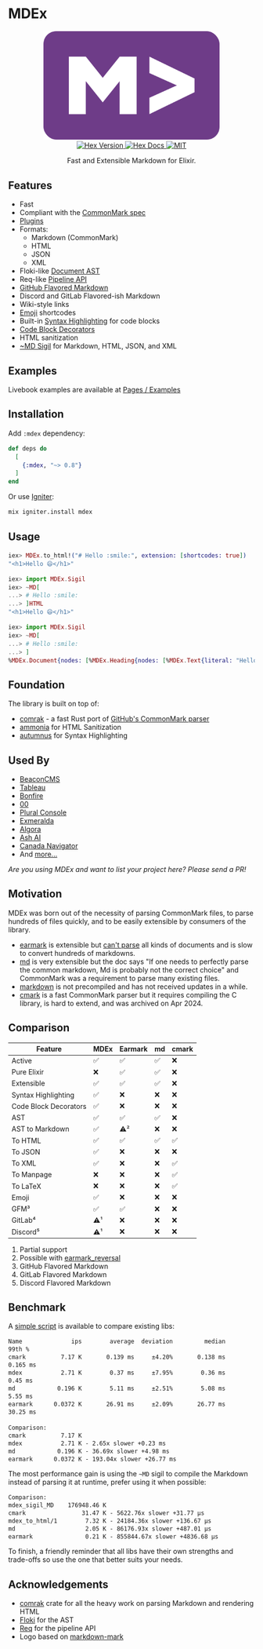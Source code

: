 # MDEx

<!-- MDOC -->

<div align="center">
  <img src="https://raw.githubusercontent.com/leandrocp/mdex/main/assets/images/mdex_logo.png" width="360" alt="MDEx logo" />
  <br>

  <a href="https://hex.pm/packages/mdex">
    <img alt="Hex Version" src="https://img.shields.io/hexpm/v/mdex">
  </a>

  <a href="https://hexdocs.pm/mdex">
    <img alt="Hex Docs" src="http://img.shields.io/badge/hex.pm-docs-green.svg?style=flat">
  </a>

  <a href="https://opensource.org/licenses/MIT">
    <img alt="MIT" src="https://img.shields.io/hexpm/l/mdex">
  </a>

  <p align="center">Fast and Extensible Markdown for Elixir.</p>
</div>

## Features

- Fast
- Compliant with the [CommonMark spec](https://commonmark.org)
- [Plugins](https://hexdocs.pm/mdex/plugins.html)
- Formats:
  - Markdown (CommonMark)
  - HTML
  - JSON
  - XML
- Floki-like [Document AST](https://hexdocs.pm/mdex/MDEx.Document.html)
- Req-like [Pipeline API](https://hexdocs.pm/mdex/MDEx.Pipe.html)
- [GitHub Flavored Markdown](https://docs.github.com/en/get-started/writing-on-github/getting-started-with-writing-and-formatting-on-github/basic-writing-and-formatting-syntax)
- Discord and GitLab Flavored-ish Markdown
- Wiki-style links
- [Emoji](https://www.webfx.com/tools/emoji-cheat-sheet) shortcodes
- Built-in [Syntax Highlighting](https://autumnus.dev) for code blocks
- [Code Block Decorators](https://hexdocs.pm/mdex/code_block_decorators-2.html)
- HTML sanitization
- [~MD Sigil](https://hexdocs.pm/mdex/MDEx.Sigil.html) for Markdown, HTML, JSON, and XML

## Examples

Livebook examples are available at [Pages / Examples](https://hexdocs.pm/mdex/gfm.html)

## Installation

Add `:mdex` dependency:

```elixir
def deps do
  [
    {:mdex, "~> 0.8"}
  ]
end
```

Or use [Igniter](https://hexdocs.pm/igniter):

```sh
mix igniter.install mdex
```

## Usage

```elixir
iex> MDEx.to_html!("# Hello :smile:", extension: [shortcodes: true])
"<h1>Hello 😄</h1>"
```

```elixir
iex> import MDEx.Sigil
iex> ~MD[
...> # Hello :smile:
...> ]HTML
"<h1>Hello 😄</h1>"
```
```elixir
iex> import MDEx.Sigil
iex> ~MD[
...> # Hello :smile:
...> ]
%MDEx.Document{nodes: [%MDEx.Heading{nodes: [%MDEx.Text{literal: "Hello "}, %MDEx.ShortCode{code: "smile", emoji: "😄"}], level: 1, setext: false}]}
```

## Foundation

The library is built on top of:

- [comrak](https://crates.io/crates/comrak) - a fast Rust port of [GitHub's CommonMark parser](https://github.com/github/cmark-gfm)
- [ammonia](https://crates.io/crates/ammonia) for HTML Sanitization
- [autumnus](https://crates.io/crates/autumnus) for Syntax Highlighting

<!-- MDOC -->

## Used By

- [BeaconCMS](https://github.com/BeaconCMS/beacon)
- [Tableau](https://github.com/elixir-tools/tableau)
- [Bonfire](https://github.com/bonfire-networks/bonfire-app)
- [00](https://github.com/technomancy-dev/00)
- [Plural Console](https://github.com/pluralsh/console)
- [Exmeralda](https://github.com/bitcrowd/exmeralda)
- [Algora](https://github.com/algora-io/algora)
- [Ash AI](https://github.com/ash-project/ash_ai)
- [Canada Navigator](https://github.com/canada-ca/navigator)
- And [more...](https://github.com/search?q=lang%3Aelixir+%3Amdex&type=code)

_Are you using MDEx and want to list your project here? Please send a PR!_

## Motivation

MDEx was born out of the necessity of parsing CommonMark files, to parse hundreds of files quickly, and to be easily extensible by consumers of the library.

- [earmark](https://hex.pm/packages/earmark) is extensible but [can't parse](https://github.com/RobertDober/earmark_parser/issues/126) all kinds of documents and is slow to convert hundreds of markdowns.
- [md](https://hex.pm/packages/md) is very extensible but the doc says "If one needs to perfectly parse the common markdown, Md is probably not the correct choice" and CommonMark was a requirement to parse many existing files.
- [markdown](https://hex.pm/packages/markdown) is not precompiled and has not received updates in a while.
- [cmark](https://hex.pm/packages/cmark) is a fast CommonMark parser but it requires compiling the C library, is hard to extend, and was archived on Apr 2024.

## Comparison

|Feature|MDEx|Earmark|md|cmark|
| --- | --- | --- | --- | --- |
|Active|✅|✅|✅|❌|
|Pure Elixir|❌|✅|✅|❌|
|Extensible|✅|✅|✅|❌|
|Syntax Highlighting|✅|❌|❌|❌|
|Code Block Decorators|✅|❌|❌|❌|
|AST|✅|✅|✅|❌|
|AST to Markdown|✅|⚠️²|❌|❌|
|To HTML|✅|✅|✅|✅|
|To JSON|✅|❌|❌|❌|
|To XML|✅|❌|❌|✅|
|To Manpage|❌|❌|❌|✅|
|To LaTeX|❌|❌|❌|✅|
|Emoji|✅|❌|❌|❌|
|GFM³|✅|✅|❌|❌|
|GitLab⁴|⚠️¹|❌|❌|❌|
|Discord⁵|⚠️¹|❌|❌|❌|

1. Partial support
2. Possible with [earmark_reversal](https://hex.pm/packages/earmark_reversal)
3. GitHub Flavored Markdown
4. GitLab Flavored Markdown
5. Discord Flavored Markdown

## Benchmark

A [simple script](benchmark.exs) is available to compare existing libs:

```
Name              ips        average  deviation         median         99th %
cmark          7.17 K       0.139 ms     ±4.20%       0.138 ms       0.165 ms
mdex           2.71 K        0.37 ms     ±7.95%        0.36 ms        0.45 ms
md            0.196 K        5.11 ms     ±2.51%        5.08 ms        5.55 ms
earmark      0.0372 K       26.91 ms     ±2.09%       26.77 ms       30.25 ms

Comparison:
cmark          7.17 K
mdex           2.71 K - 2.65x slower +0.23 ms
md            0.196 K - 36.69x slower +4.98 ms
earmark      0.0372 K - 193.04x slower +26.77 ms
```

The most performance gain is using the `~MD` sigil to compile the Markdown instead of parsing it at runtime,
prefer using it when possible:

```
Comparison:
mdex_sigil_MD    176948.46 K
cmark                31.47 K - 5622.76x slower +31.77 μs
mdex_to_html/1        7.32 K - 24184.36x slower +136.67 μs
md                    2.05 K - 86176.93x slower +487.01 μs
earmark               0.21 K - 855844.67x slower +4836.68 μs
```

To finish, a friendly reminder that all libs have their own strengths and trade-offs so use the one that better suits your needs.

## Acknowledgements

- [comrak](https://crates.io/crates/comrak) crate for all the heavy work on parsing Markdown and rendering HTML
- [Floki](https://hex.pm/packages/floki) for the AST
- [Req](https://hex.pm/packages/req) for the pipeline API
- Logo based on [markdown-mark](https://github.com/dcurtis/markdown-mark)
